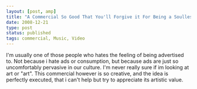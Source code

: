 ```yaml
---
layout: [post, amp]
title: "A Commercial So Good That You'll Forgive it For Being a Soulless Ad Campaign"
date: 2008-12-21
type: post
status: published
tags: commercial, Music, Video
---
```



I'm usually one of those people who hates the feeling of being advertised to. Not because i hate ads or consumption, but because ads are just so uncomfortably pervasive in our culture. I'm never really sure if im looking at art or "art". This commercial however is so creative, and the idea is perfectly executed, that i can't help but try to appreciate its artistic value.

[](http://mediaservices.myspace.com/services/media/embed.aspx/m=775387,t=1,mt=video,searchID=,primarycolor=,secondarycolor=)
